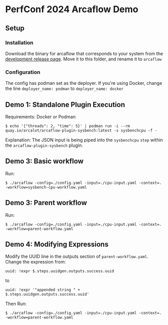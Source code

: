 # PerfConf 2024 Arcaflow Demo

## Setup

### Installation

Download the binary for arcaflow that corresponds to your system from the [development release page](https://github.com/arcalot/arcaflow-engine/releases/tag/v0.12.1-dev1).
Move it to this folder, and rename it to `arcaflow`

### Configuration

The config has podman set as the deployer. If you're using Docker, change the line `deployer_name: podman` to `deployer_name: docker`

## Demo 1: Standalone Plugin Execution

Requirements: Docker or Podman

```
$ echo '{"threads": 2, "time": 5}' | podman run -i --rm quay.io/arcalot/arcaflow-plugin-sysbench:latest -s sysbenchcpu -f -
```

Explanation: The JSON input is being piped into the `sysbenchcpu` `step` within the `arcaflow-plugin-sysbench` plugin.

## Demo 3: Basic workflow

Run:
```
$ ./arcaflow -config=./config.yaml -input=./cpu-input.yaml -context=. -workflow=sysbench-cpu-workflow.yaml
```

## Demo 3: Parent workflow

Run:
```
$ ./arcaflow -config=./config.yaml -input=./cpu-input.yaml -context=. -workflow=parent-workflow.yaml 
```


## Demo 4: Modifying Expressions

Modify the UUID line in the outputs section of `parent-workflow.yaml`.
Change the expression from:
```
uuid: !expr $.steps.uuidgen.outputs.success.uuid
```
to
```
uuid: !expr '"appended string " + $.steps.uuidgen.outputs.success.uuid'
```

Then Run:
```
$ ./arcaflow -config=./config.yaml -input=./cpu-input.yaml -context=. -workflow=parent-workflow.yaml 
```

